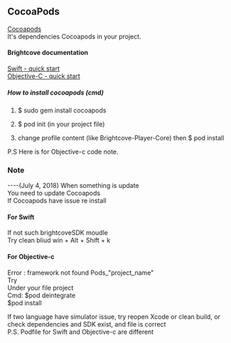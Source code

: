 ## CocoaPods  
[Cocoapods](https://cocoapods.org/)  
It's dependencies Cocoapods in your project.  
  
#### Brightcove documentation  
[Swift - quick start](https://support.brightcove.com/quick-start-create-simple-video-app-using-swift)  
[Objective-C - quick start](https://support.brightcove.com/quick-start-create-simple-video-app-using-objective-c)  

##### How to install cocoapods (cmd)  
1. $ sudo gem install cocoapods  

2. $ pod init (in your project file) 

3. change profile content (like Brightcove-Player-Core) then  $ pod install  

P.S Here is for Objective-c code note.  

### Note  
----(July 4, 2018)
When something is update  
You need to update Cocoapods    
If Cocoapods have issue re install  
  
#### For Swift   
If not such brightcoveSDK moudle   
Try clean bliud  win + Alt + Shift + k  

#### For Objective-c  
  
Error :  framework not found Pods_"project_name"  
Try   
Under your file project  
Cmd: $pod deintegrate  
     $pod install  
  

If two language have simulator issue, try reopen Xcode or clean build, or check dependencies and SDK exist, and file is correct  
P.S. Podfile for Swift and Objective-c are different

